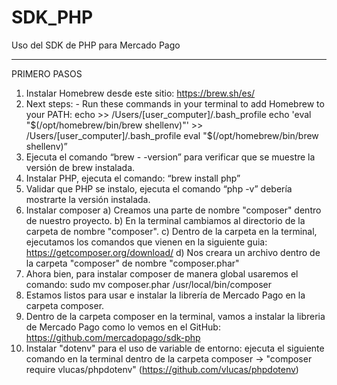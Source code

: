 # SDK_PHP
Uso del SDK de PHP para Mercado Pago

--------------
PRIMERO PASOS

1. Instalar Homebrew desde este sitio: https://brew.sh/es/
2. Next steps:
       - Run these commands in your terminal to add Homebrew to your PATH:
	echo >> /Users/[user_computer]/.bash_profile
	echo 'eval "$(/opt/homebrew/bin/brew shellenv)"' >> /Users/[user_computer]/.bash_profile
	eval "$(/opt/homebrew/bin/brew shellenv)”
3. Ejecuta el comando “brew - -version” para verificar que se muestre la versión de brew instalada.
4. Instalar PHP, ejecuta el comando: “brew install php”
5. Validar que PHP se instalo, ejecuta el comando “php -v” debería mostrarte la versión instalada.
6. Instalar composer
    a) Creamos una parte de nombre "composer" dentro de nuestro proyecto.
    b) En la terminal cambiamos al directorio de la carpeta de nombre "composer".
    c) Dentro de la carpeta en la terminal, ejecutamos los comandos que vienen en la siguiente guia: https://getcomposer.org/download/
    d) Nos creara un archivo dentro de la carpeta "composer" de nombre "composer.phar"
7. Ahora bien, para instalar composer de manera global usaremos el comando: sudo mv composer.phar /usr/local/bin/composer     
7. Estamos listos para usar e instalar la librería de Mercado Pago en la carpeta composer.
8. Dentro de la carpeta composer en la terminal, vamos a instalar la libreria de Mercado Pago como lo vemos en el GitHub: https://github.com/mercadopago/sdk-php
9. Instalar "dotenv" para el uso de variable de entorno: ejecuta el siguiente comando en la terminal dentro de la carpeta composer -> "composer require vlucas/phpdotenv" (https://github.com/vlucas/phpdotenv)



